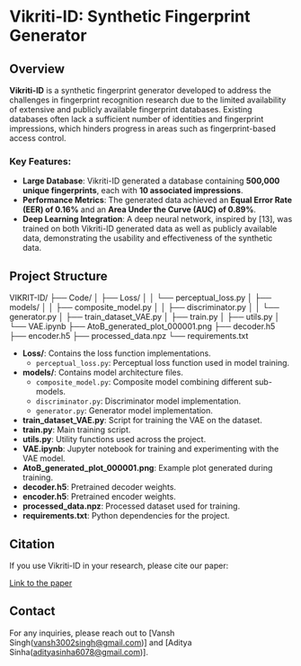 # Vikriti-ID: Synthetic Fingerprint Generator

## Overview

**Vikriti-ID** is a synthetic fingerprint generator developed to address the challenges in fingerprint recognition research due to the limited availability of extensive and publicly available fingerprint databases. Existing databases often lack a sufficient number of identities and fingerprint impressions, which hinders progress in areas such as fingerprint-based access control.

### Key Features:
- **Large Database**: Vikriti-ID generated a database containing **500,000 unique fingerprints**, each with **10 associated impressions**.
- **Performance Metrics**: The generated data achieved an **Equal Error Rate (EER) of 0.16%** and an **Area Under the Curve (AUC) of 0.89%**.
- **Deep Learning Integration**: A deep neural network, inspired by [13], was trained on both Vikriti-ID generated data as well as publicly available data, demonstrating the usability and effectiveness of the synthetic data.

## Project Structure

VIKRIT-ID/
├── Code/
│ ├── Loss/
│ │ └── perceptual_loss.py
│ ├── models/
│ │ ├── composite_model.py
│ │ ├── discriminator.py
│ │ └── generator.py
│ ├── train_dataset_VAE.py
│ ├── train.py
│ ├── utils.py
│ └── VAE.ipynb
├── AtoB_generated_plot_000001.png
├── decoder.h5
├── encoder.h5
├── processed_data.npz
└── requirements.txt


- **Loss/**: Contains the loss function implementations.
  - `perceptual_loss.py`: Perceptual loss function used in model training.
- **models/**: Contains model architecture files.
  - `composite_model.py`: Composite model combining different sub-models.
  - `discriminator.py`: Discriminator model implementation.
  - `generator.py`: Generator model implementation.
- **train_dataset_VAE.py**: Script for training the VAE on the dataset.
- **train.py**: Main training script.
- **utils.py**: Utility functions used across the project.
- **VAE.ipynb**: Jupyter notebook for training and experimenting with the VAE model.
- **AtoB_generated_plot_000001.png**: Example plot generated during training.
- **decoder.h5**: Pretrained decoder weights.
- **encoder.h5**: Pretrained encoder weights.
- **processed_data.npz**: Processed dataset used for training.
- **requirements.txt**: Python dependencies for the project.

## Citation

If you use Vikriti-ID in your research, please cite our paper:

[Link to the paper](https://openaccess.thecvf.com/content/WACV2024/papers/Shukla_Vikriti-ID_A_Novel_Approach_for_Real_Looking_Fingerprint_Data-Set_Generation_WACV_2024_paper.pdf)

## Contact

For any inquiries, please reach out to [Vansh Singh(vansh3002singh@gmail.com)] and [Aditya Sinha(adityasinha6078@gmail.com)].

